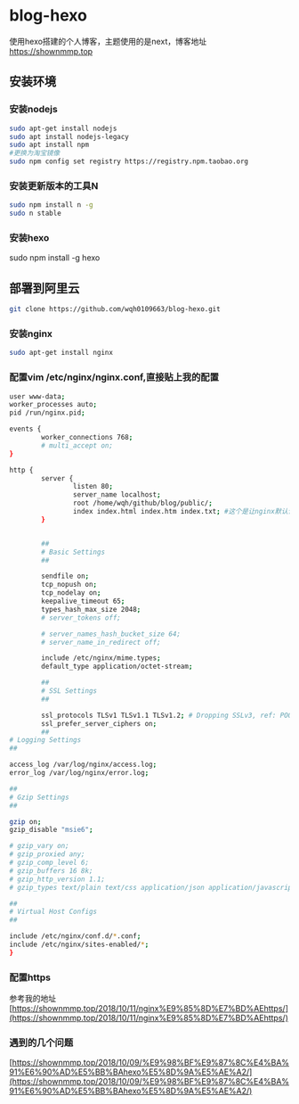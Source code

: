 # blog-hexo
使用hexo搭建的个人博客，主题使用的是next，博客地址  https://shownmmp.top
## 安装环境
### 安装nodejs
```Bash
sudo apt-get install nodejs
sudo apt install nodejs-legacy
sudo apt install npm
#更换为淘宝镜像
sudo npm config set registry https://registry.npm.taobao.org
 ```
 ### 安装更新版本的工具N
 ```Bash
sudo npm install n -g
sudo n stable
```
### 安装hexo
sudo npm install -g hexo
## 部署到阿里云
```Bash
git clone https://github.com/wqh0109663/blog-hexo.git
```
### 安装nginx
```Bash
sudo apt-get install nginx
```
### 配置vim /etc/nginx/nginx.conf,直接贴上我的配置
```Bash
user www-data;
worker_processes auto;
pid /run/nginx.pid;

events {
        worker_connections 768;
        # multi_accept on;
}

http {
        server {
                listen 80;
                server_name localhost;
                root /home/wqh/github/blog/public/;
                index index.html index.htm index.txt; #这个是让nginx默认读取的文件名
        }


        ##
        # Basic Settings
        ##

        sendfile on;
        tcp_nopush on;
        tcp_nodelay on;
        keepalive_timeout 65;
        types_hash_max_size 2048;
        # server_tokens off;

        # server_names_hash_bucket_size 64;
        # server_name_in_redirect off;

        include /etc/nginx/mime.types;
        default_type application/octet-stream;

        ##
        # SSL Settings
        ##

        ssl_protocols TLSv1 TLSv1.1 TLSv1.2; # Dropping SSLv3, ref: POODLE
        ssl_prefer_server_ciphers on;
        ##
# Logging Settings
##

access_log /var/log/nginx/access.log;
error_log /var/log/nginx/error.log;

##
# Gzip Settings
##

gzip on;
gzip_disable "msie6";

# gzip_vary on;
# gzip_proxied any;
# gzip_comp_level 6;
# gzip_buffers 16 8k;
# gzip_http_version 1.1;
# gzip_types text/plain text/css application/json application/javascript text/xml application/xml application/xml+rss text/javascript;

##
# Virtual Host Configs
##

include /etc/nginx/conf.d/*.conf;
include /etc/nginx/sites-enabled/*;
}

```
### 配置https
参考我的地址[https://shownmmp.top/2018/10/11/nginx%E9%85%8D%E7%BD%AEhttps/](https://shownmmp.top/2018/10/11/nginx%E9%85%8D%E7%BD%AEhttps/)


### 遇到的几个问题
[https://shownmmp.top/2018/10/09/%E9%98%BF%E9%87%8C%E4%BA%91%E6%90%AD%E5%BB%BAhexo%E5%8D%9A%E5%AE%A2/](https://shownmmp.top/2018/10/09/%E9%98%BF%E9%87%8C%E4%BA%91%E6%90%AD%E5%BB%BAhexo%E5%8D%9A%E5%AE%A2/)
